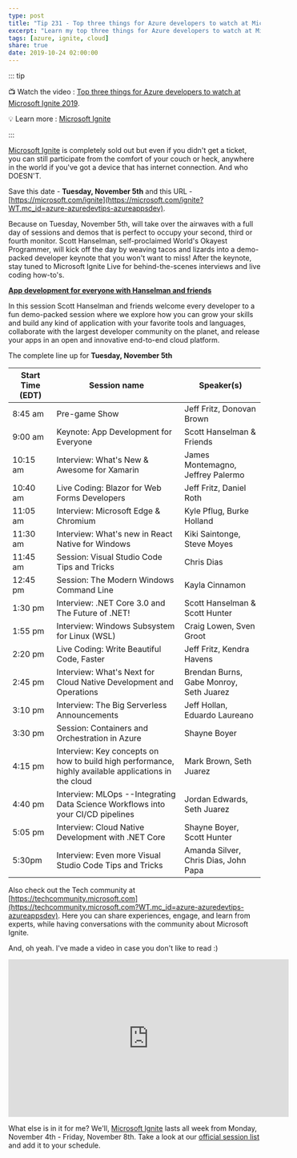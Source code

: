 ```yaml
---
type: post
title: "Tip 231 - Top three things for Azure developers to watch at Microsoft Ignite 2019"
excerpt: "Learn my top three things for Azure developers to watch at Microsoft Ignite 2019"
tags: [azure, ignite, cloud]
share: true
date: 2019-10-24 02:00:00
---
```


::: tip 

:tv: Watch the video : [Top three things for Azure developers to watch at Microsoft Ignite 2019](https://www.youtube.com/embed/u5r0LlY3BZc?controls=0).

:bulb: Learn more : [Microsoft Ignite](http://microsoft.com/ignite?WT.mc_id=azure-azuredevtips-azureappsdev)

:::

[Microsoft Ignite](http://microsoft.com/ignite?WT.mc_id=azure-azuredevtips-azureappsdev) is completely sold out but even if you didn't get a ticket, you can still participate from the comfort of your couch or heck, anywhere in the world if you've got a device that has internet connection. And who DOESN'T.

Save this date - **Tuesday, November 5th** and this URL - [https://microsoft.com/ignite](https://microsoft.com/ignite?WT.mc_id=azure-azuredevtips-azureappsdev).

Because on Tuesday, November 5th, will take over the airwaves with a full day of sessions and demos that is perfect to occupy your second, third or fourth monitor. Scott Hanselman, self-proclaimed World's Okayest Programmer, will kick off the day by weaving tacos and lizards into a demo-packed developer keynote that you won't want to miss! After the keynote, stay tuned to Microsoft Ignite Live for behind-the-scenes interviews and live coding how-to's.

**[App development for everyone with Hanselman and friends](https://myignite.techcommunity.microsoft.com/sessions/81591?source=sessions?WT.mc_id=azure-azuredevtips-azureappsdev)**

In this session Scott Hanselman and friends welcome every developer to a fun demo-packed session where we explore how you can grow your skills and build any kind of application with your favorite tools and languages, collaborate with the largest developer community on the planet, and release your apps in an open and innovative end-to-end cloud platform.

The complete line up for **Tuesday, November 5th**

  | **Start Time (EDT)** | **Session name**                                                                                     | **Speaker(s)**                          |
  |----------------------|------------------------------------------------------------------------------------------------------|-----------------------------------------|
  | 8:45 am              | Pre-game Show                                                                                        | Jeff Fritz, Donovan Brown               | 
  | 9:00 am              | Keynote: App Development for Everyone                                                                | Scott Hanselman & Friends               | 
  | 10:15 am             | Interview: What's New & Awesome for Xamarin                                                          | James Montemagno, Jeffrey Palermo       |
  | 10:40 am             | Live Coding: Blazor for Web Forms Developers                                                         | Jeff Fritz, Daniel Roth                 |
  | 11:05 am             | Interview: Microsoft Edge & Chromium                                                                 | Kyle Pflug, Burke Holland               |
  | 11:30 am             | Interview: What's new in React Native for Windows                                                    | Kiki Saintonge, Steve Moyes             |
  | 11:45 am             | Session: Visual Studio Code Tips and Tricks                                                          | Chris Dias                              |
  | 12:45 pm             | Session: The Modern Windows Command Line                                                             | Kayla Cinnamon                          |
  | 1:30 pm              | Interview: .NET Core 3.0 and The Future of .NET!                                                     | Scott Hanselman & Scott Hunter          |
  | 1:55 pm              | Interview: Windows Subsystem for Linux (WSL)                                                         | Craig Lowen, Sven Groot                 |
  | 2:20 pm              | Live Coding: Write Beautiful Code, Faster                                                            | Jeff Fritz, Kendra Havens               |
  | 2:45 pm              | Interview: What's Next for Cloud Native Development and Operations                                   | Brendan Burns, Gabe Monroy, Seth Juarez |
  | 3:10 pm              | Interview: The Big Serverless Announcements                                                          | Jeff Hollan, Eduardo Laureano           |
  | 3:30 pm              | Session: Containers and Orchestration in Azure                                                       | Shayne Boyer                            |
  | 4:15 pm              | Interview: Key concepts on how to build high performance, highly available applications in the cloud | Mark Brown, Seth Juarez                 |
  | 4:40 pm              | Interview: MLOps --Integrating Data Science Workflows into your CI/CD pipelines                      | Jordan Edwards, Seth Juarez             |
  | 5:05 pm              | Interview: Cloud Native Development with .NET Core                                                   | Shayne Boyer, Scott Hunter              |
  | 5:30pm               | Interview: Even more Visual Studio Code Tips and Tricks                                              | Amanda Silver, Chris Dias, John Papa    |

Also check out the Tech community at [https://techcommunity.microsoft.com](https://techcommunity.microsoft.com?WT.mc_id=azure-azuredevtips-azureappsdev). Here you can share experiences, engage, and learn from experts, while having conversations with the community about Microsoft Ignite.

And, oh yeah. I've made a video in case you don't like to read :) 

<iframe width="560" height="315" src="https://www.youtube.com/embed/u5r0LlY3BZc?controls=0?WT.mc_id=azure-azuredevtips-azureappsdev" frameborder="0" allow="accelerometer; autoplay; encrypted-media; gyroscope; picture-in-picture" allowfullscreen></iframe>

What else is in it for me? We'll, [Microsoft Ignite](http://microsoft.com/ignite) lasts all week from Monday, November 4th - Friday, November 8th. Take a look at our [official session list](https://myignite.techcommunity.microsoft.com/sessions?t=%257B%2522from%2522%253A%25222019-11-03T08%253A00%253A00-05%253A00%2522%252C%2522to%2522%253A%25222019-11-08T19%253A00%253A00-05%253A00%2522%257D&f=%255B%257B%2522name%2522%253A%2522Breakout%253A%252045%2520Minute%2522%252C%2522facetName%2522%253A%2522sessionType%2522%257D%252C%257B%2522name%2522%253A%2522Breakout%253A%252075%2520Minute%2522%252C%2522facetName%2522%253A%2522sessionType%2522%257D%252C%257B%2522name%2522%253A%2522Azure%2522%252C%2522facetName%2522%253A%2522products%2522%257D%252C%257B%2522name%2522%253A%2522Tooling%2520%2526%2520Languages%2522%252C%2522facetName%2522%253A%2522products%2522%257D%255D) and add it to your schedule.